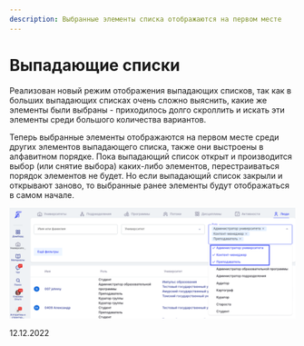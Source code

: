 ```yaml
---
description: Выбранные элементы списка отображаются на первом месте
---
```


# Выпадающие списки

Реализован новый режим отображения выпадающих списков, так как в больших выпадающих списках очень сложно выяснить, какие же элементы были выбраны - приходилось долго скроллить и искать эти элементы среди большого количества вариантов.

Теперь выбранные элементы отображаются на первом месте среди других элементов выпадающего списка, также они выстроены в алфавитном порядке. Пока выпадающий список открыт и производится выбор (или снятие выбора) каких-либо элементов, перестраиваться порядок элементов не будет. Но если выпадающий список закрыли и открывают заново, то выбранные ранее элементы будут отображаться в самом начале.

![](<../../.gitbook/assets/image (126).png>)

12.12.2022
